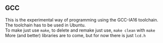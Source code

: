 ## GCC

This is the experimental way of programming using the GCC-IA16 toolchain. The toolchain has to be used in Ubuntu.  
To make just use `make`, to delete and remake just use, `make clean` with `make`  
More (and better) libraries are to come, but for now there is just `lcd.h`
